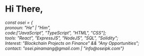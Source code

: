 
<!---
oseipk/oseipk is a ✨ special ✨ repository because its `README.md` (this file) appears on your GitHub profile.
You can click the Preview link to take a look at your changes.
--->
<h1>Hi There, </h1> <i fas fa-handwave>
const osei = { <br>
pronoun: "He" | "Him",<br>
code:["JavaScript", "TypeScript", "HTML", "CSS"];<br>
tools: "React", "ExpressJS", "NodeJS", "SQL", "Solidity";<br>
Interest: "Blockchain Projects on Finance" && "Any Opportunities";<br>
contact: "osei.pinamang@gmail.com | "info@oseipk.com"}
